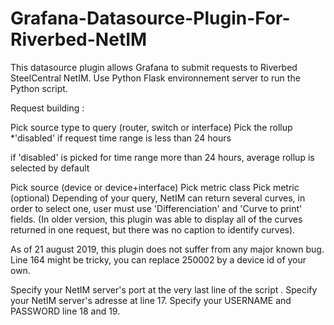 # Grafana-Datasource-Plugin-For-Riverbed-NetIM

This datasource plugin allows Grafana to submit requests to Riverbed SteelCentral NetIM. Use Python Flask environnement server to run the Python script.

Request building :

Pick source type to query (router, switch or interface)
Pick the rollup *'disabled' if request time range is less than 24 hours

if 'disabled' is picked for time range more than 24 hours, average rollup is selected by default

Pick source (device or device+interface)
Pick metric class
Pick metric
(optional) Depending of your query, NetIM can return several curves, in order to select one, user must use 'Differenciation' and 'Curve to print' fields. (In older version, this plugin was able to display all of the curves returned in one request, but there was no caption to identify curves).

As of 21 august 2019, this plugin does not suffer from any major known bug. Line 164 might be tricky, you can replace 250002 by a device id of your own.

Specify your NetIM server's port at the very last line of the script . Specify your NetIM server's adresse at line 17. Specify your USERNAME and PASSWORD line 18 and 19.

